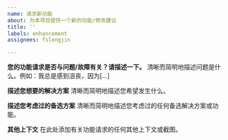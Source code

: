 ```yaml
---
name: 请求新功能
about: 为本项目提供一个新的功能/修改建议
title: ''
labels: enhancement
assignees: fslongjin

---
```


**您的功能请求是否与问题/故障有关？请描述一下。**
清晰而简明地描述问题是什么。例如：我总是感到沮丧，因为[...]

**描述您想要的解决方案**
清晰而简明地描述您希望发生什么。

**描述您考虑过的备选方案**
清晰而简明地描述您考虑过的任何备选解决方案或功能。

**其他上下文**
在此处添加有关功能请求的任何其他上下文或截图。
